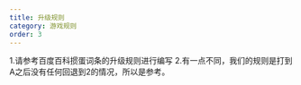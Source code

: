 ```yaml
---
title: 升级规则
category: 游戏规则
order: 3
---
```


1.请参考百度百科掼蛋词条的升级规则进行编写
2.有一点不同，我们的规则是打到A之后没有任何回退到2的情况，所以是参考。